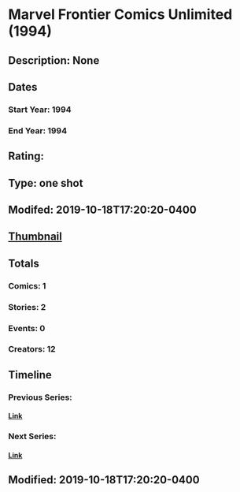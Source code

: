 # Marvel Frontier Comics Unlimited (1994)
## Description: None
## Dates
### Start Year: 1994
### End Year: 1994
## Rating: 
## Type: one shot
## Modifed: 2019-10-18T17:20:20-0400
## [Thumbnail](http://i.annihil.us/u/prod/marvel/i/mg/b/40/image_not_available.jpg)
## Totals
### Comics: 1
### Stories: 2
### Events: 0
### Creators: 12
## Timeline
### Previous Series: 
#### [Link]()
### Next Series: 
#### [Link]()
## Modified: 2019-10-18T17:20:20-0400
